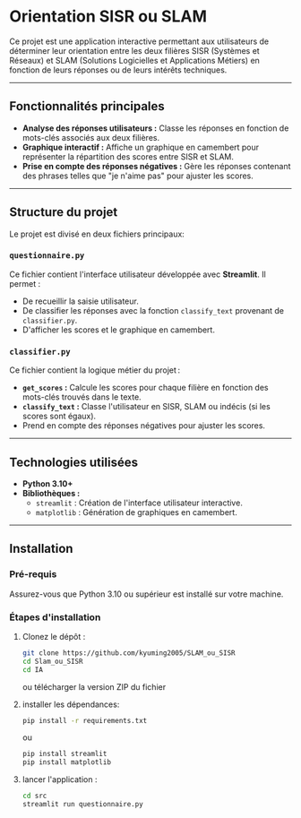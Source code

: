 # Orientation SISR ou SLAM

Ce projet est une application interactive permettant aux utilisateurs de déterminer leur orientation entre les deux filières SISR (Systèmes et Réseaux) et SLAM (Solutions Logicielles et Applications Métiers) en fonction de leurs réponses ou de leurs intérêts techniques.

---

## Fonctionnalités principales

- **Analyse des réponses utilisateurs :** Classe les réponses en fonction de mots-clés associés aux deux filières.
- **Graphique interactif :** Affiche un graphique en camembert pour représenter la répartition des scores entre SISR et SLAM.
- **Prise en compte des réponses négatives :** Gère les réponses contenant des phrases telles que "je n'aime pas" pour ajuster les scores.

---

## Structure du projet

Le projet est divisé en deux fichiers principaux:

### `questionnaire.py`
Ce fichier contient l'interface utilisateur développée avec **Streamlit**. Il permet :
- De recueillir la saisie utilisateur.
- De classifier les réponses avec la fonction `classify_text` provenant de `classifier.py`.
- D'afficher les scores et le graphique en camembert.

### `classifier.py`
Ce fichier contient la logique métier du projet :
- **`get_scores` :** Calcule les scores pour chaque filière en fonction des mots-clés trouvés dans le texte.
- **`classify_text` :** Classe l'utilisateur en SISR, SLAM ou indécis (si les scores sont égaux).
- Prend en compte des réponses négatives pour ajuster les scores.

---

## Technologies utilisées

- **Python 3.10+**
- **Bibliothèques :**
    - `streamlit` : Création de l'interface utilisateur interactive.
    - `matplotlib` : Génération de graphiques en camembert.

---

## Installation

### Pré-requis
Assurez-vous que Python 3.10 ou supérieur est installé sur votre machine.

### Étapes d'installation
1. Clonez le dépôt :
   ```bash
   git clone https://github.com/kyuming2005/SLAM_ou_SISR
   cd Slam_ou_SISR 
   cd IA
   ```
   ou télécharger la version ZIP du fichier
2. installer les dépendances:
    ```bash
    pip install -r requirements.txt
    ```
   ou

    ```bash
   pip install streamlit
   pip install matplotlib
   ```

3. lancer l'application :

    ```bash
   cd src
   streamlit run questionnaire.py
   ```

